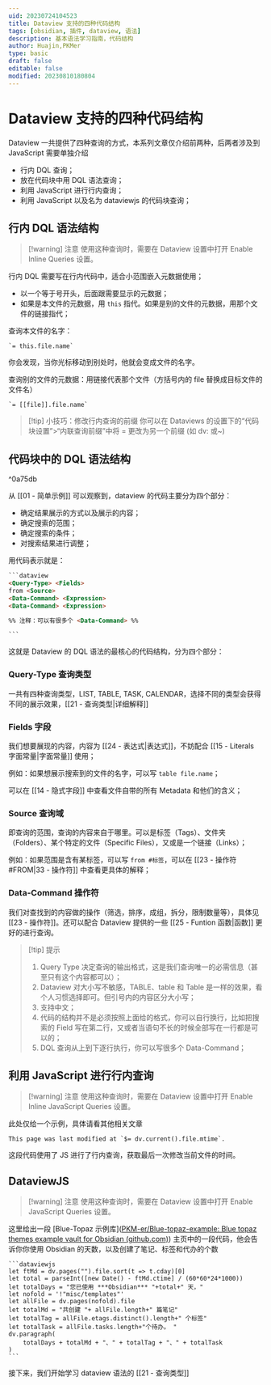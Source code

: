 ```yaml
---
uid: 20230724104523
title: Dataview 支持的四种代码结构
tags: [obsidian, 插件, dataview, 语法]
description: 基本语法学习指南，代码结构
author: Huajin,PKMer
type: basic
draft: false
editable: false
modified: 20230810180804
---
```


#  Dataview 支持的四种代码结构

Dataview 一共提供了四种查询的方式，本系列文章仅介绍前两种，后两者涉及到 JavaScript 需要单独介绍

- 行内 DQL 查询；
- 放在代码块中用 DQL 语法查询；
- 利用 JavaScript 进行行内查询；
- 利用 JavaScript 以及名为 dataviewjs 的代码块查询；

## 行内 DQL 语法结构

> [!warning] 注意
> 使用这种查询时，需要在 Dataview 设置中打开 Enable Inline Queries 设置。

行内 DQL 需要写在行内代码中，适合小范围嵌入元数据使用；

- 以一个等于号开头，后面跟需要显示的元数据；
- 如果是本文件的元数据，用 `this` 指代。如果是别的文件的元数据，用那个文件的链接指代；

查询本文件的名字：

```
`= this.file.name`
```

你会发现，当你光标移动到别处时，他就会变成文件的名字。

查询别的文件的元数据：用链接代表那个文件（方括号内的 file 替换成目标文件的文件名）

```
`= [[file]].file.name`
```

> [!tip] 小技巧：修改行内查询的前缀
> 你可以在 Dataviews 的设置下的“代码块设置”>“内联查询前缀”中将 = 更改为另一个前缀 (如 dv: 或~)

## 代码块中的 DQL 语法结构

^0a75db

从 [[01 - 简单示例]] 可以观察到，dataview 的代码主要分为四个部分：

- 确定结果展示的方式以及展示的内容；
- 确定搜索的范围；
- 确定搜索的条件；
- 对搜索结果进行调整；

用代码表示就是：

````html
```dataview
<Query-Type> <Fields> 
from <Source> 
<Data-Command> <Expression> 
<Data-Command> <Expression> 

%% 注释：可以有很多个 <Data-Command> %%

```
````

这就是 Dataview 的 DQL 语法的最核心的代码结构，分为四个部分：

### Query-Type 查询类型

一共有四种查询类型，LIST, TABLE, TASK, CALENDAR，选择不同的类型会获得不同的展示效果，[[21 - 查询类型|详细解释]]

### Fields 字段

我们想要展现的内容，内容为 [[24 - 表达式|表达式]]，不妨配合 [[15 - Literals 字面常量|字面常量]] 使用；

例如：如果想展示搜索到的文件的名字，可以写 `table file.name`；

可以在 [[14 - 隐式字段]] 中查看文件自带的所有 Metadata 和他们的含义；

### Source 查询域

即查询的范围，查询的内容来自于哪里。可以是标签（Tags）、文件夹（Folders）、某个特定的文件（Specific Files），又或是一个链接（Links）；

例如：如果范围是含有某标签，可以写 `from #标签`，可以在 [[23 - 操作符#FROM|33 - 操作符]] 中查看更具体的解释；

### Data-Command 操作符

我们对查找到的内容做的操作（筛选，排序，成组，拆分，限制数量等），具体见 [[23 - 操作符]]。还可以配合 Dataview 提供的一些 [[25 - Funtion 函数|函数]] 更好的进行查询。

> [!tip] 提示
> 1. Query Type 决定查询的输出格式，这是我们查询唯一的必需信息（甚至只有这个内容都可以）；
> 2. Dataview 对大小写不敏感，TABLE、table 和 Table 是一样的效果，看个人习惯选择即可。但引号内的内容区分大小写；
> 3. 支持中文；
> 4. 代码的结构并不是必须按照上面给的格式，你可以自行换行，比如把搜索的 Field 写在第二行，又或者当语句不长的时候全部写在一行都是可以的；
> 5. DQL 查询从上到下逐行执行，你可以写很多个 Data-Command；

## 利用 JavaScript 进行行内查询

> [!warning] 注意
> 使用这种查询时，需要在 Dataview 设置中打开 Enable Inline JavaScript Queries 设置。

此处仅给一个示例，具体请看其他相关文章

`````示例代码
This page was last modified at `$= dv.current().file.mtime`.
`````

这段代码使用了 JS 进行了行内查询，获取最后一次修改当前文件的时间。

## DataviewJS

> [!warning] 注意
> 使用这种查询时，需要在 Dataview 设置中打开 Enable JavaScript Queries 设置。

这里给出一段 [Blue-Topaz 示例库]([PKM-er/Blue-topaz-example: Blue topaz themes example vault for Obsidian (github.com)](https://github.com/PKM-er/Blue-topaz-example)) 主页中的一段代码，他会告诉你你使用 Obsidian 的天数，以及创建了笔记、标签和代办的个数

`````示例代码
```dataviewjs
let ftMd = dv.pages("").file.sort(t => t.cday)[0]
let total = parseInt([new Date() - ftMd.ctime] / (60*60*24*1000))
let totalDays = "您已使用 ***Obsidian*** "+total+" 天，"
let nofold = '!"misc/templates"'
let allFile = dv.pages(nofold).file
let totalMd = "共创建 "+ allFile.length+" 篇笔记"
let totalTag = allFile.etags.distinct().length+" 个标签"
let totalTask = allFile.tasks.length+"个待办。 "
dv.paragraph(
	totalDays + totalMd + "、" + totalTag + "、" + totalTask
)
```
`````

接下来，我们开始学习 dataview 语法的 [[21 - 查询类型]]